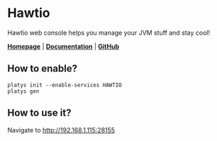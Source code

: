 # Hawtio

Hawtio web console helps you manage your JVM stuff and stay cool! 

**[Homepage](https://hawt.io/)** | **[Documentation](https://hawt.io/docs/)** | **[GitHub](https://github.com/hawtio/hawtio)**

## How to enable?

```
platys init --enable-services HAWTIO
platys gen
```

## How to use it?

Navigate to <http://192.168.1.115:28155>